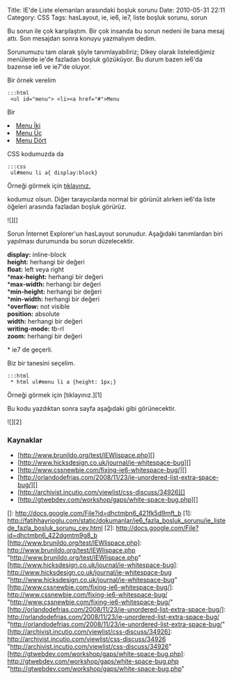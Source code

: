Title: IE&#039;de Liste elemanları arasındaki boşluk sorunu
Date: 2010-05-31 22:11
Category: CSS
Tags: hasLayout, ie, ie6, ie7, liste boşluk sorunu, sorun

Bu sorun ile çok karşılaştım. Bir çok insanda bu sorun nedeni ile bana
mesaj attı. Son mesajdan sonra konuyu yazmalıyım dedim.

Sorunumuzu tam olarak şöyle tanımlayabiliriz; Dikey olarak
listelediğimiz menülerde ie'de fazladan boşluk gözüküyor. Bu durum bazen
ie6'da bazense ie6 ve ie7'de oluyor.

Bir örnek verelim

	:::html
	 <ul id="menu"> <li><a href="#">Menu
Bir</a></li> <li><a href="#">Menu İki</a></li> <li><a
href="#">Menu Üç</a></li> <li><a href="#">Menu Dört</a>
</li> </ul> 

CSS kodumuzda da

	:::css
	 ul#menu li a{ display:block} 

Örneği görmek için [tıklayınız.][]

kodumuz olsun. Diğer tarayıcılarda normal bir görünüt alırken ie6'da
liste öğeleri arasında fazladan boşluk görürüz.

![][]

Sorun İnternet Explorer'un hasLayout sorunudur. Aşağıdaki tanımlardan
biri yapılması durumunda bu sorun düzelecektir.

**display:** inline-block  
**height:** herhangi bir değeri  
**float:** left veya right  
***max-height:** herhangi bir değeri  
***max-width:** herhangi bir değeri  
***min-height:** herhangi bir değeri  
***min-width:** herhangi bir değeri  
***overflow:** not visible  
**position:** absolute  
**width:** herhangi bir değeri  
**writing-mode:** tb-rl  
**zoom:** herhangi bir değeri

</p>
* ie7 de geçerli.

Biz bir tanesini seçelim.

	:::html
	 * html ul#menu li a {height: 1px;}


Örneği görmek için [tıklayınız.][1]

Bu kodu yazdıktan sonra sayfa aşağıdaki gibi görünecektir.

![][2]

### Kaynaklar

-   [http://www.brunildo.org/test/IEWlispace.php][]
-   [http://www.hicksdesign.co.uk/journal/ie-whitespace-bug][]
-   [http://www.cssnewbie.com/fixing-ie6-whitespace-bug/][]
-   [http://orlandodefrias.com/2008/11/23/ie-unordered-list-extra-space-bug/][]
-   [http://archivist.incutio.com/viewlist/css-discuss/34926][]
-   [http://gtwebdev.com/workshop/gaps/white-space-bug.php][]  

</p>

  [tıklayınız.]: http://fatihhayrioglu.com/static/dokumanlar/ie6_fazla_bosluk_sorunu/ie_listede_fazla_bosluk_sorunu.html
  []: http://docs.google.com/File?id=dhctmbn6_421fk5d9mft_b
  [1]: http://fatihhayrioglu.com/static/dokumanlar/ie6_fazla_bosluk_sorunu/ie_listede_fazla_bosluk_sorunu_cev.html
  [2]: http://docs.google.com/File?id=dhctmbn6_422dgmtm9g8_b
  [http://www.brunildo.org/test/IEWlispace.php]: http://www.brunildo.org/test/IEWlispace.php
    "http://www.brunildo.org/test/IEWlispace.php"
  [http://www.hicksdesign.co.uk/journal/ie-whitespace-bug]: http://www.hicksdesign.co.uk/journal/ie-whitespace-bug
    "http://www.hicksdesign.co.uk/journal/ie-whitespace-bug"
  [http://www.cssnewbie.com/fixing-ie6-whitespace-bug/]: http://www.cssnewbie.com/fixing-ie6-whitespace-bug/
    "http://www.cssnewbie.com/fixing-ie6-whitespace-bug/"
  [http://orlandodefrias.com/2008/11/23/ie-unordered-list-extra-space-bug/]: http://orlandodefrias.com/2008/11/23/ie-unordered-list-extra-space-bug/
    "http://orlandodefrias.com/2008/11/23/ie-unordered-list-extra-space-bug/"
  [http://archivist.incutio.com/viewlist/css-discuss/34926]: http://archivist.incutio.com/viewlist/css-discuss/34926
    "http://archivist.incutio.com/viewlist/css-discuss/34926"
  [http://gtwebdev.com/workshop/gaps/white-space-bug.php]: http://gtwebdev.com/workshop/gaps/white-space-bug.php
    "http://gtwebdev.com/workshop/gaps/white-space-bug.php"
